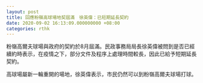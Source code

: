 ```yaml
---
layout: post
title: 回應粉嶺高球場地契屆滿　徐英偉：已短期延長契約
date: 2020-09-02 16:13:09.000000000 +08:00
categories: rthk
---
```


粉嶺高爾夫球場與政府的契約於8月屆滿。民政事務局局長徐英偉被問到是否已經續約時表示，在疫情之下，部分文件及程序上處理時間較長，因此已給予短期延長契約。

高球場屬新一輪重開的場地，徐英偉表示，巿民仍然可以到粉嶺高爾夫球場打球。
